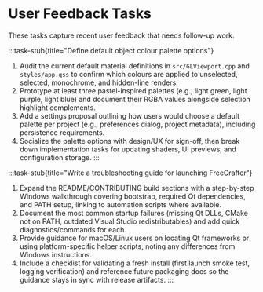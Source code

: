 # User Feedback Tasks

These tasks capture recent user feedback that needs follow-up work.

:::task-stub{title="Define default object colour palette options"}
1. Audit the current default material definitions in `src/GLViewport.cpp` and `styles/app.qss` to confirm which colours are applied to unselected, selected, monochrome, and hidden-line renders.
2. Prototype at least three pastel-inspired palettes (e.g., light green, light purple, light blue) and document their RGBA values alongside selection highlight complements.
3. Add a settings proposal outlining how users would choose a default palette per project (e.g., preferences dialog, project metadata), including persistence requirements.
4. Socialize the palette options with design/UX for sign-off, then break down implementation tasks for updating shaders, UI previews, and configuration storage.
:::

:::task-stub{title="Write a troubleshooting guide for launching FreeCrafter"}
1. Expand the README/CONTRIBUTING build sections with a step-by-step Windows walkthrough covering bootstrap, required Qt dependencies, and PATH setup, linking to automation scripts where available.
2. Document the most common startup failures (missing Qt DLLs, CMake not on PATH, outdated Visual Studio redistributables) and add quick diagnostics/commands for each.
3. Provide guidance for macOS/Linux users on locating Qt frameworks or using platform-specific helper scripts, noting any differences from Windows instructions.
4. Include a checklist for validating a fresh install (first launch smoke test, logging verification) and reference future packaging docs so the guidance stays in sync with release artifacts.
:::
